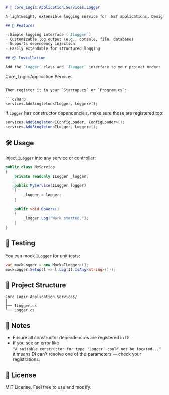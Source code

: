 ﻿```markdown
# 📝 Core_Logic.Application.Services.Logger

A lightweight, extensible logging service for .NET applications. Designed to integrate seamlessly with the built-in dependency injection system.

## 🚀 Features

- Simple logging interface (`ILogger`)
- Customizable log output (e.g., console, file, database)
- Supports dependency injection
- Easily extendable for structured logging

## 📦 Installation

Add the `Logger` class and `ILogger` interface to your project under:

```
Core_Logic.Application.Services
```

Then register it in your `Startup.cs` or `Program.cs`:

```csharp
services.AddSingleton<ILogger, Logger>();
```

If `Logger` has constructor dependencies, make sure those are registered too:

```csharp
services.AddSingleton<IConfigLoader, ConfigLoader>();
services.AddSingleton<ILogger, Logger>();
```

## 🛠️ Usage

Inject `ILogger` into any service or controller:

```csharp
public class MyService
{
    private readonly ILogger _logger;

    public MyService(ILogger logger)
    {
        _logger = logger;
    }

    public void DoWork()
    {
        _logger.Log("Work started.");
    }
}
```

## 🧪 Testing

You can mock `ILogger` for unit tests:

```csharp
var mockLogger = new Mock<ILogger>();
mockLogger.Setup(l => l.Log(It.IsAny<string>()));
```

## 📁 Project Structure

```
Core_Logic.Application.Services/
│
├── ILogger.cs
└── Logger.cs
```

## 📌 Notes

- Ensure all constructor dependencies are registered in DI.
- If you see an error like  
  `"A suitable constructor for type 'Logger' could not be located..."`  
  it means DI can't resolve one of the parameters — check your registrations.

## 📄 License

MIT License. Feel free to use and modify.

```